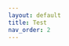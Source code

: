 ```yaml
---
layout: default
title: Test
nav_order: 2
---
```

<!-- 
# Test
{: .no_toc }

Just the Docs has some specific configuration parameters that can be defined in your Jekyll site's \_config.yml file.
#{: .fs-6 .fw-300 }
